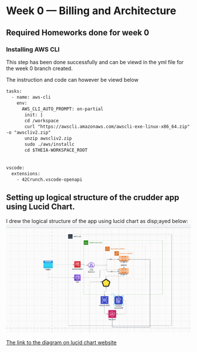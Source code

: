 # Week 0 — Billing and Architecture

## Required Homeworks done for week 0 

### Installing AWS CLI
This step has been done successfully and can be viewd in the yml file for the week 0 branch created.

The instruction and code can however be viewd below
```
tasks:
  - name: aws-cli
    env:
      AWS_CLI_AUTO_PROMPT: on-partial
       init: |
       cd /workspace
       curl "https://awscli.amazonaws.com/awscli-exe-linux-x86_64.zip" -o "awscliv2.zip"
       unzip awscliv2.zip
       sudo ./aws/installc
       cd $THEIA-WORKSPACE_ROOT


vscode:
  extensions:
    - 42Crunch.vscode-openapi

```

## Setting up logical structure of the crudder app using Lucid Chart.
I drew the logical structure of the app using lucid chart as disp;ayed below:
![Logical Layout](https://github.com/noble-antwi/aws-bootcamp-cruddur-2023/blob/main/journal/assets/cruddder%20logical%20diagram.PNG)


[The link to the diagram on lucid chart website](https://lucid.app/lucidchart/e946d2ee-8160-41bc-9305-015b791dd937/edit?view_items=Tmjy1IP2h9UG&invitationId=inv_89ef2ada-a46e-41eb-a73c-efbf7e56b892)